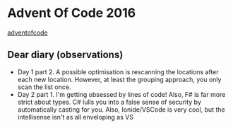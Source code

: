# Advent Of Code 2016

[adventofcode](http://adventofcode.com)

## Dear diary (observations)

* Day 1 part 2. A possible optimisation is rescanning the locations after each new location. However, at least
the grouping approach, you only scan the list once.
* Day 2 part 1. I'm getting obsessed by lines of code! Also, F# is far more strict about types. C# lulls you
into a false sense of security by automatically casting for you. Also, Ionide/VSCode is very cool, but the 
intellisense isn't as all enveloping as VS